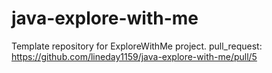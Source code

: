 # java-explore-with-me

Template repository for ExploreWithMe project.
pull_request: https://github.com/lineday1159/java-explore-with-me/pull/5